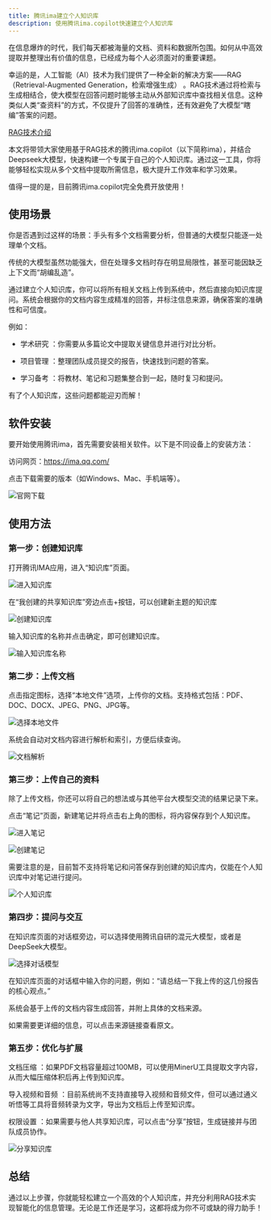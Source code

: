 ```yaml
---
title: 腾讯ima建立个人知识库
description: 使用腾讯ima.copilot快速建立个人知识库
---
```


在信息爆炸的时代，我们每天都被海量的文档、资料和数据所包围。如何从中高效提取并整理出有价值的信息，已经成为每个人必须面对的重要课题。

幸运的是，人工智能（AI）技术为我们提供了一种全新的解决方案——RAG（Retrieval-Augmented Generation，检索增强生成） 。RAG技术通过将检索与生成相结合，使大模型在回答问题时能够主动从外部知识库中查找相关信息。这种类似人类“查资料”的方式，不仅提升了回答的准确性，还有效避免了大模型“瞎编”答案的问题。

[RAG技术介绍](../../knowledge/rag-intro/)

本文将带领大家使用基于RAG技术的腾讯ima.copilot（以下简称ima），并结合Deepseek大模型，快速构建一个专属于自己的个人知识库。通过这一工具，你将能够轻松实现从多个文档中提取所需信息，极大提升工作效率和学习效果。

值得一提的是，目前腾讯ima.copilot完全免费开放使用！

## 使用场景

你是否遇到过这样的场景：手头有多个文档需要分析，但普通的大模型只能逐一处理单个文档。

传统的大模型虽然功能强大，但在处理多文档时存在明显局限性，甚至可能因缺乏上下文而“胡编乱造”。

通过建立个人知识库，你可以将所有相关文档上传到系统中，然后直接向知识库提问。系统会根据你的文档内容生成精准的回答，并标注信息来源，确保答案的准确性和可信度。

例如：

- 学术研究 ：你需要从多篇论文中提取关键信息并进行对比分析。

- 项目管理 ：整理团队成员提交的报告，快速找到问题的答案。

- 学习备考 ：将教材、笔记和习题集整合到一起，随时复习和提问。

有了个人知识库，这些问题都能迎刃而解！

## 软件安装

要开始使用腾讯ima，首先需要安装相关软件。以下是不同设备上的安装方法：

访问网页：https://ima.qq.com/

点击下载需要的版本（如Windows、Mac、手机端等）。

![官网下载](../../../assets/2025/腾讯ima/官网.png)

## 使用方法

### 第一步：创建知识库

打开腾讯IMA应用，进入“知识库”页面。

![进入知识库](../../../assets/2025/腾讯ima/进入知识库.png)

在“我创建的共享知识库”旁边点击+按钮，可以创建新主题的知识库

![创建知识库](../../../assets/2025/腾讯ima/创建知识库.png)

输入知识库的名称并点击确定，即可创建知识库。

![输入知识库名称](../../../assets/2025/腾讯ima/输入知识库名称.png)

### 第二步：上传文档

点击指定图标，选择“本地文件”选项，上传你的文档。支持格式包括：PDF、DOC、DOCX、JPEG、PNG、JPG等。

![选择本地文件](../../../assets/2025/腾讯ima/选择本地文件.png)

系统会自动对文档内容进行解析和索引，方便后续查询。

![文档解析](../../../assets/2025/腾讯ima/文档解析.png)

### 第三步：上传自己的资料

除了上传文档，你还可以将自己的想法或与其他平台大模型交流的结果记录下来。

点击“笔记”页面，新建笔记并将点击右上角的图标，将内容保存到个人知识库。

![进入笔记](../../../assets/2025/腾讯ima/进入笔记.png)

![创建笔记](../../../assets/2025/腾讯ima/创建笔记.png)

需要注意的是，目前暂不支持将笔记和问答保存到创建的知识库内，仅能在个人知识库中对笔记进行提问。

![个人知识库](../../../assets/2025/腾讯ima/个人知识库.png)

### 第四步：提问与交互

在知识库页面的对话框旁边，可以选择使用腾讯自研的混元大模型，或者是DeepSeek大模型。

![选择对话模型](../../../assets/2025/腾讯ima/选择对话模型.png)

在知识库页面的对话框中输入你的问题，例如：“请总结一下我上传的这几份报告的核心观点。”

系统会基于上传的文档内容生成回答，并附上具体的文档来源。

如果需要更详细的信息，可以点击来源链接查看原文。

### 第五步：优化与扩展

文档压缩 ：如果PDF文档容量超过100MB，可以使用MinerU工具提取文字内容，从而大幅压缩体积后再上传到知识库。

导入视频和音频 ：目前系统尚不支持直接导入视频和音频文件，但可以通过通义听悟等工具将音频转录为文字，导出为文档后上传至知识库。

权限设置 ：如果需要与他人共享知识库，可以点击“分享”按钮，生成链接并与团队成员协作。

![分享知识库](../../../assets/2025/腾讯ima/分享知识库.png)

## 总结

通过以上步骤，你就能轻松建立一个高效的个人知识库，并充分利用RAG技术实现智能化的信息管理。无论是工作还是学习，这都将成为你不可或缺的得力助手！